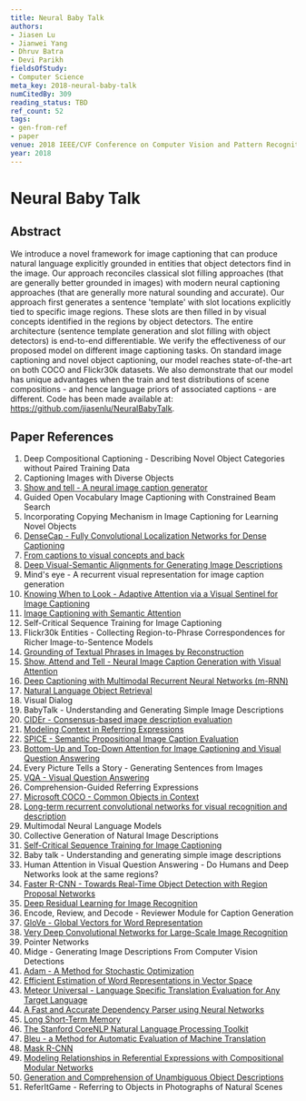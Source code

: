 ```yaml
---
title: Neural Baby Talk
authors:
- Jiasen Lu
- Jianwei Yang
- Dhruv Batra
- Devi Parikh
fieldsOfStudy:
- Computer Science
meta_key: 2018-neural-baby-talk
numCitedBy: 309
reading_status: TBD
ref_count: 52
tags:
- gen-from-ref
- paper
venue: 2018 IEEE/CVF Conference on Computer Vision and Pattern Recognition
year: 2018
---
```


# Neural Baby Talk

## Abstract

We introduce a novel framework for image captioning that can produce natural language explicitly grounded in entities that object detectors find in the image. Our approach reconciles classical slot filling approaches (that are generally better grounded in images) with modern neural captioning approaches (that are generally more natural sounding and accurate). Our approach first generates a sentence 'template' with slot locations explicitly tied to specific image regions. These slots are then filled in by visual concepts identified in the regions by object detectors. The entire architecture (sentence template generation and slot filling with object detectors) is end-to-end differentiable. We verify the effectiveness of our proposed model on different image captioning tasks. On standard image captioning and novel object captioning, our model reaches state-of-the-art on both COCO and Flickr30k datasets. We also demonstrate that our model has unique advantages when the train and test distributions of scene compositions - and hence language priors of associated captions - are different. Code has been made available at: https://github.com/jiasenlu/NeuralBabyTalk.

## Paper References

1. Deep Compositional Captioning - Describing Novel Object Categories without Paired Training Data
2. Captioning Images with Diverse Objects
3. [Show and tell - A neural image caption generator](2015-show-and-tell-a-neural-image-caption-generator)
4. Guided Open Vocabulary Image Captioning with Constrained Beam Search
5. Incorporating Copying Mechanism in Image Captioning for Learning Novel Objects
6. [DenseCap - Fully Convolutional Localization Networks for Dense Captioning](2016-densecap-fully-convolutional-localization-networks-for-dense-captioning)
7. [From captions to visual concepts and back](2015-from-captions-to-visual-concepts-and-back)
8. [Deep Visual-Semantic Alignments for Generating Image Descriptions](2017-deep-visual-semantic-alignments-for-generating-image-descriptions)
9. Mind's eye - A recurrent visual representation for image caption generation
10. [Knowing When to Look - Adaptive Attention via a Visual Sentinel for Image Captioning](2017-knowing-when-to-look-adaptive-attention-via-a-visual-sentinel-for-image-captioning)
11. [Image Captioning with Semantic Attention](2016-image-captioning-with-semantic-attention)
12. Self-Critical Sequence Training for Image Captioning
13. Flickr30k Entities - Collecting Region-to-Phrase Correspondences for Richer Image-to-Sentence Models
14. [Grounding of Textual Phrases in Images by Reconstruction](2016-grounding-of-textual-phrases-in-images-by-reconstruction)
15. [Show, Attend and Tell - Neural Image Caption Generation with Visual Attention](2015-show-attend-and-tell-neural-image-caption-generation-with-visual-attention)
16. [Deep Captioning with Multimodal Recurrent Neural Networks (m-RNN)](2015-deep-captioning-with-multimodal-recurrent-neural-networks-m-rnn)
17. [Natural Language Object Retrieval](2016-natural-language-object-retrieval)
18. Visual Dialog
19. BabyTalk - Understanding and Generating Simple Image Descriptions
20. [CIDEr - Consensus-based image description evaluation](2015-cider-consensus-based-image-description-evaluation)
21. [Modeling Context in Referring Expressions](2016-modeling-context-in-referring-expressions)
22. [SPICE - Semantic Propositional Image Caption Evaluation](2016-spice-semantic-propositional-image-caption-evaluation)
23. [Bottom-Up and Top-Down Attention for Image Captioning and Visual Question Answering](2018-bottom-up-and-top-down-attention-for-image-captioning-and-visual-question-answering)
24. Every Picture Tells a Story - Generating Sentences from Images
25. [VQA - Visual Question Answering](2015-vqa-visual-question-answering)
26. Comprehension-Guided Referring Expressions
27. [Microsoft COCO - Common Objects in Context](2014-microsoft-coco-common-objects-in-context)
28. [Long-term recurrent convolutional networks for visual recognition and description](2015-long-term-recurrent-convolutional-networks-for-visual-recognition-and-description)
29. Multimodal Neural Language Models
30. Collective Generation of Natural Image Descriptions
31. [Self-Critical Sequence Training for Image Captioning](2017-self-critical-sequence-training-for-image-captioning)
32. Baby talk - Understanding and generating simple image descriptions
33. Human Attention in Visual Question Answering - Do Humans and Deep Networks look at the same regions?
34. [Faster R-CNN - Towards Real-Time Object Detection with Region Proposal Networks](2015-faster-r-cnn-towards-real-time-object-detection-with-region-proposal-networks)
35. [Deep Residual Learning for Image Recognition](2016-deep-residual-learning-for-image-recognition)
36. Encode, Review, and Decode - Reviewer Module for Caption Generation
37. [GloVe - Global Vectors for Word Representation](2014-glove-global-vectors-for-word-representation)
38. [Very Deep Convolutional Networks for Large-Scale Image Recognition](2015-very-deep-convolutional-networks-for-large-scale-image-recognition)
39. Pointer Networks
40. Midge - Generating Image Descriptions From Computer Vision Detections
41. [Adam - A Method for Stochastic Optimization](2015-adam-a-method-for-stochastic-optimization)
42. [Efficient Estimation of Word Representations in Vector Space](2013-efficient-estimation-of-word-representations-in-vector-space)
43. [Meteor Universal - Language Specific Translation Evaluation for Any Target Language](2014-meteor-universal-language-specific-translation-evaluation-for-any-target-language)
44. [A Fast and Accurate Dependency Parser using Neural Networks](2014-a-fast-and-accurate-dependency-parser-using-neural-networks)
45. [Long Short-Term Memory](1997-long-short-term-memory)
46. [The Stanford CoreNLP Natural Language Processing Toolkit](2014-the-stanford-corenlp-natural-language-processing-toolkit)
47. [Bleu - a Method for Automatic Evaluation of Machine Translation](2002-bleu-a-method-for-automatic-evaluation-of-machine-translation)
48. [Mask R-CNN](2020-mask-r-cnn)
49. [Modeling Relationships in Referential Expressions with Compositional Modular Networks](2017-modeling-relationships-in-referential-expressions-with-compositional-modular-networks)
50. [Generation and Comprehension of Unambiguous Object Descriptions](2016-generation-and-comprehension-of-unambiguous-object-descriptions)
51. ReferItGame - Referring to Objects in Photographs of Natural Scenes
